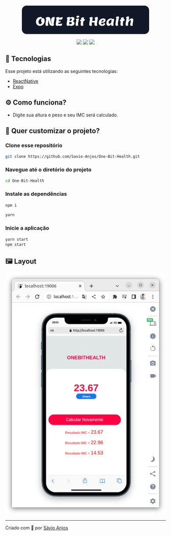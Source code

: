 <p align='center'><img width='400' src="./.github/logo.svg"/></p>

 <p align='center'>

<img src="https://img.shields.io/github/languages/count/Savio-Anjos/One-Bit-Health?color=3B82F6">
<img src="https://img.shields.io/github/repo-size/Savio-Anjos/One-Bit-Health?color=3B82F6">
<img src="https://img.shields.io/github/last-commit/Savio-Anjos/One-Bit-Health?color=3B82F6"> 
</p>

## 🚀 Tecnologias

Esse projeto está utilizando as seguintes tecnologias:

- [ReactNative](https://reactnative.dev/)
- [Expo](https://expo.dev/)

## ⚙️ Como funciona?

- Digite sua altura e peso e seu IMC será calculado.

## 🎲 Quer customizar o projeto?

### Clone esse repositório

```bash
git clone https://github.com/Savio-Anjos/One-Bit-Health.git
```

### Navegue até o diretório do projeto

```bash
cd One-Bit-Health
```

### Instale as dependências

```bash
npm i
```

```bash
yarn
```

### Inicie a aplicação

```bash
yarn start
npm start
```

## 🖼️ Layout

<img src=".github/layout.png" />

---

<p>Criado com 💙 por <a href='https://github.com/Savio-Anjos/' target='_blank'>Sávio Anjos</a></p>
